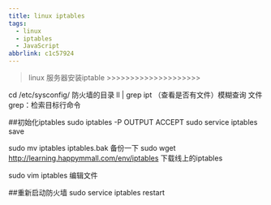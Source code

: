 ```yaml
---
title: linux iptables
tags:
  - linux
  - iptables
  - JavaScript
abbrlink: c1c57924
---
```

> linux 服务器安装iptable >>>>>>>>>>>>>>>>>>>>

cd /etc/sysconfig/       防火墙的目录
ll | grep ipt   （查看是否有文件）模糊查询 文件    grep：检索目标行命令

##初始化iptables
sudo iptables -P OUTPUT ACCEPT
sudo service iptables save

sudo mv iptables iptables.bak 备份一下
sudo wget http://learning.happymmall.com/env/iptables   下载线上的iptables

sudo vim iptables   编辑文件

##重新启动防火墙
sudo service iptables restart 
